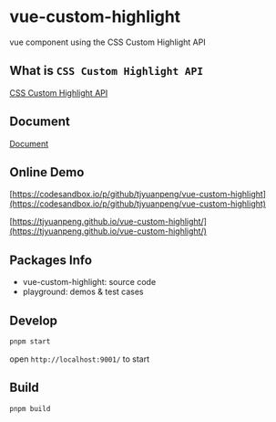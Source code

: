 # vue-custom-highlight

vue component using the CSS Custom Highlight API

## What is `CSS Custom Highlight API`

[CSS Custom Highlight API](https://developer.mozilla.org/en-US/docs/Web/API/CSS_Custom_Highlight_API)

## Document

[Document](./packages/vue-custom-highlight/README.md)

## Online Demo

[https://codesandbox.io/p/github/tjyuanpeng/vue-custom-highlight](https://codesandbox.io/p/github/tjyuanpeng/vue-custom-highlight)

[https://tjyuanpeng.github.io/vue-custom-highlight/](https://tjyuanpeng.github.io/vue-custom-highlight/)

## Packages Info

- vue-custom-highlight: source code
- playground: demos & test cases

## Develop

```bash
pnpm start
```

open `http://localhost:9001/` to start

## Build

```bash
pnpm build
```
